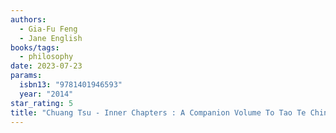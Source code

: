 ```yaml
---
authors:
  - Gia-Fu Feng
  - Jane English
books/tags:
  - philosophy
date: 2023-07-23
params:
  isbn13: "9781401946593"
  year: "2014"
star_rating: 5
title: "Chuang Tsu - Inner Chapters : A Companion Volume To Tao Te Ching"
---
```

